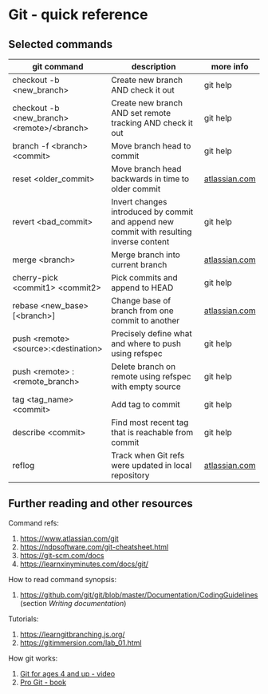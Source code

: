 # Git - quick reference
## Selected commands

| git command | description | more info |
| ------------| ----------- | --------- |
|checkout -b <new_branch\> |Create new branch AND check it out|git help|
|checkout -b <new_branch\> <remote\>/<branch\>|Create new branch AND set remote tracking AND check it out|git help|
|branch -f <branch\> <commit\>|Move branch head to commit|git help|
|reset <older_commit\>|Move branch head backwards in time to older commit|[atlassian.com](https://www.atlassian.com/git/tutorials/undoing-changes/git-reset)|
|revert <bad_commit\>|Invert changes introduced by commit and append new commit with resulting inverse content|git help|
|merge <branch\>|Merge branch into current branch|[atlassian.com](https://www.atlassian.com/git/tutorials/using-branches/git-merge)|
|cherry-pick <commit1\> <commit2\>|Pick commits and append to HEAD|git help|
|rebase <new_base> [<branch\>]|Change base of branch from one commit to another|[atlassian.com](https://www.atlassian.com/git/tutorials/rewriting-history/git-rebase)|
|push <remote\> <source\>:<destination\>|Precisely define what and where to push using refspec|git help|
|push <remote\> :<remote_branch\>|Delete branch on remote using refspec with empty source|git help|
|tag <tag_name\> <commit\>|Add tag to commit|git help|
|describe <commit\>|Find most recent tag that is reachable from commit|git help|
|reflog|Track when Git refs were updated in local repository|[atlassian.com](https://www.atlassian.com/git/tutorials/rewriting-history/git-reflog)|

## Further reading and other resources
Command refs:
1. https://www.atlassian.com/git
2. https://ndpsoftware.com/git-cheatsheet.html
3. https://git-scm.com/docs
4. https://learnxinyminutes.com/docs/git/

How to read command synopsis:
1. https://github.com/git/git/blob/master/Documentation/CodingGuidelines (section *Writing documentation*)

Tutorials:
1. https://learngitbranching.js.org/
2. https://gitimmersion.com/lab_01.html

How git works:
1. [Git for ages 4 and up - video](https://www.youtube.com/watch?v=1ffBJ4sVUb4)
2. [Pro Git - book](https://www.git-scm.com/book/en/v2)


